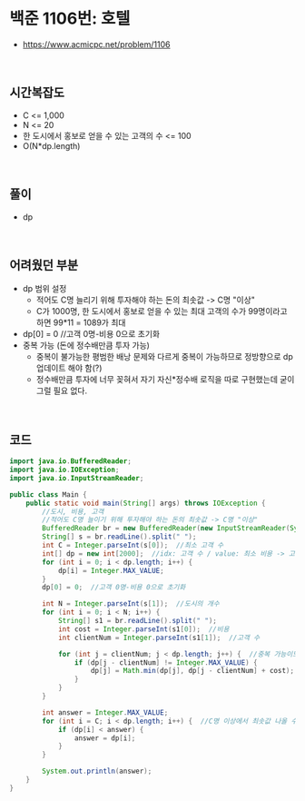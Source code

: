 # 백준 1106번: 호텔
* https://www.acmicpc.net/problem/1106

<br>

## 시간복잡도
* C <= 1,000
* N <= 20
* 한 도시에서 홍보로 얻을 수 있는 고객의 수 <= 100
* O(N*dp.length)

<br>

## 풀이
* dp

<br>

## 어려웠던 부분
* dp 범위 설정
  * 적어도 C명 늘리기 위해 투자해야 하는 돈의 최솟값 -> C명 "이상"
  * C가 1000명, 한 도시에서 홍보로 얻을 수 있는 최대 고객의 수가 99명이라고 하면 99*11 = 1089가 최대
* dp[0] = 0  //고객 0명-비용 0으로 초기화
* 중복 가능 (돈에 정수배만큼 투자 가능)
  * 중복이 불가능한 평범한 배낭 문제와 다르게 중복이 가능하므로 정방향으로 dp 업데이트 해야 함(?)
  * 정수배만큼 투자에 너무 꽂혀서 자기 자신*정수배 로직을 따로 구현했는데 굳이 그럴 필요 없다.

<br>

## 코드
```java
import java.io.BufferedReader;
import java.io.IOException;
import java.io.InputStreamReader;

public class Main {
    public static void main(String[] args) throws IOException {
        //도시, 비용, 고객
        //적어도 C명 늘이기 위해 투자해야 하는 돈의 최솟값 -> C명 "이상"
        BufferedReader br = new BufferedReader(new InputStreamReader(System.in));
        String[] s = br.readLine().split(" ");
        int C = Integer.parseInt(s[0]);  //최소 고객 수
        int[] dp = new int[2000];  //idx: 고객 수 / value: 최소 비용 -> 고객 수 idx만큼 늘리는데 드는 최소 비용
        for (int i = 0; i < dp.length; i++) {
            dp[i] = Integer.MAX_VALUE;
        }
        dp[0] = 0;  //고객 0명-비용 0으로 초기화

        int N = Integer.parseInt(s[1]);  //도시의 개수
        for (int i = 0; i < N; i++) {
            String[] s1 = br.readLine().split(" ");
            int cost = Integer.parseInt(s1[0]);  //비용
            int clientNum = Integer.parseInt(s1[1]);  //고객 수

            for (int j = clientNum; j < dp.length; j++) {  //중복 가능이므로 정방향
                if (dp[j - clientNum] != Integer.MAX_VALUE) {
                    dp[j] = Math.min(dp[j], dp[j - clientNum] + cost);
                }
            }
        }

        int answer = Integer.MAX_VALUE;
        for (int i = C; i < dp.length; i++) {  //C명 이상에서 최솟값 나올 수 있음
            if (dp[i] < answer) {
                answer = dp[i];
            }
        }

        System.out.println(answer);
    }
}
```

